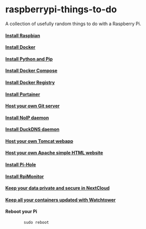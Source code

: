 # raspberrypi-things-to-do

A collection of usefully random things to do with a Raspberry Pi.

#### [Install Raspbian](./doc/install-raspbian.md)

#### [Install Docker](./doc/install-docker.md)

#### [Install Python and Pip](./doc/install-python-pip.md)

#### [Install Docker Compose](./doc/install-docker-compose.md)

#### [Install Docker Registry](./doc/install-docker-registry.md)

#### [Install Portainer](./doc/install-portainer.md)

#### [Host your own Git server](./doc/install-gogs.md)

#### [Install NoIP daemon](./doc/install-noip.md)

#### [Install DuckDNS daemon](./doc/install-duckdns.md)

#### [Host your own Tomcat webapp](./doc/install-tomcat-war.md)

#### [Host your own Apache simple HTML website](./doc/install-simple-html-website.md)

#### [Install Pi-Hole](./doc/install-pi-hole.md)

#### [Install RpiMonitor](./doc/install-rpi-monitor.md)

#### [Keep your data private and secure in NextCloud](./doc/install-nextcloud.md)

#### [Keep all your containers updated with Watchtower](./doc/install-watchtower.md)

#### Reboot your Pi
```
        sudo reboot
```
